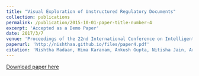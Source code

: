 ```yaml
---
title: "Visual Exploration of Unstructured Regulatory Documents"
collection: publications
permalink: /publication/2015-10-01-paper-title-number-4
excerpt: 'Accepted as a Demo Paper'
date: 2017/3/7
venue: 'Proceedings of the 22nd International Conference on Intelligent User Interfaces Companion'
paperurl: 'http://nishthaa.github.io/files/paper4.pdf'
citation: 'Nishtha Madaan, Hima Karanam, Ankush Gupta, Nitisha Jain, Arun Kumar, Srikanth Tamilselvam'
---
```



[Download paper here](https://dl.acm.org/citation.cfm?id=3038261)

